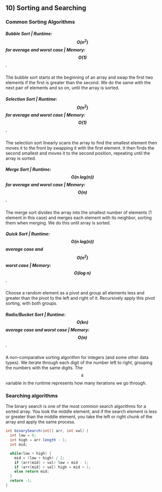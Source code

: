 ## 10) Sorting and Searching

### Common Sorting Algorithms

##### Bubble Sort | Runtime: $$O(n^2)$$ for average and worst case | Memory: $$O(1)$$.

The bubble sort starts at the beginning of an array and swap the first two elements if the first is greater than the second. We do the same with the next pair of elements and so on, until the array is sorted.

##### Selection Sort | Runtime: $$O(n^2)$$ for average and worst case | Memory: $$O(1)$$.

The selection sort linearly scans the array to find the smallest element then moves it to the front by swapping it with the first element. It then finds the second smallest and moves it to the second position, repeating until the array is sorted.

##### Merge Sort | Runtime: $$O(n\ log(n))$$ for average and worst case | Memory: $$O(n)$$.

The merge sort divides the array into the smallest number of elements (1 element in this case) and merges each element with its neighbor, sorting them when merging. We do this until array is sorted.

##### Quick Sort | Runtime: $$O(n\ log(n))$$ average case and $$O(n^2)$$ worst case | Memory: $$O(log\ n)$$.

Choose a random element as a pivot and group all elements less and greater than the pivot to the left and right of it. Recursively apply this pivot sorting, with both groups.

##### Radix/Bucket Sort | Runtime: $$O(kn)$$ average case and worst case | Memory: $$O(n)$$.

A non-comparative sorting algorithm for integers (and some other data types). We iterate through each digit of the number left to right, grouping the numbers with the same digits. The $$k$$ variable in the runtime represents how many iterations we go through.

### Searching algorithms

The binary search is one of the most common search algorithms for a sorted array. You look the middle element, and if the search element is less or greater than the middle element, you take the left or right chunk of the array and apply the same process.

```java
int binarySearch(int[] arr, int val) {
  int low = 0;
  int high = arr.length - 1;
  int mid;

  while(low < high) {
    mid = (low + high) / 2;
    if (arr[mid] < val) low = mid - 1;
    if (arr[mid] > val) high = mid + 1;
    else return mid;
  }
  return -1;
}
```

